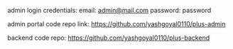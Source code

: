 admin login credentials: email: admin@mail.com password: password

admin portal code repo link: https://github.com/yashgoyal0110/plus-admin

backend code repo: https://github.com/yashgoyal0110/plus-backend